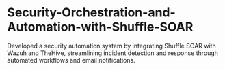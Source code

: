 # Security-Orchestration-and-Automation-with-Shuffle-SOAR
Developed a security automation system by integrating Shuffle SOAR with Wazuh and TheHive, streamlining incident detection and response through automated workflows and email notifications.
